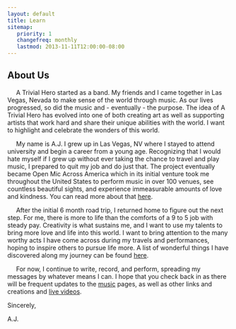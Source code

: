 ```yaml
---
layout: default
title: Learn
sitemap:
   priority: 1
   changefreq: monthly
   lastmod: 2013-11-11T12:00:00-08:00
---
```


About Us
--------

&nbsp;&nbsp;&nbsp;&nbsp;&nbsp;A Trivial Hero started as a band. My friends and I came together in Las Vegas, Nevada to make sense of the world through music. As our lives progressed, so did the music and - eventually - the purpose. The idea of A Trivial Hero has evolved into one of both creating art as well as supporting artists that work hard and share their unique abilities with the world. I want to highlight and celebrate the wonders of this world. 

&nbsp;&nbsp;&nbsp;&nbsp;&nbsp;My name is A.J. I grew up in Las Vegas, NV where I stayed to attend university and begin a career from a young age. Recognizing that I would hate myself if I grew up without ever taking the chance to travel and play music, I prepared to quit my job and do just that. The project eventually became Open Mic Across America which in its initial venture took me throughout the United States to perform music in over 100 venues, see countless beautiful sights, and experience immeasurable amounts of love and kindness. You can read more about that <a href="http://openmicacrossamerica.com">here</a>.

&nbsp;&nbsp;&nbsp;&nbsp;&nbsp;After the initial 6 month road trip, I returned home to figure out the next step. For me, there is more to life than the comforts of a 9 to 5 job with steady pay. Creativity is what sustains me, and I want to use my talents to bring more love and life into this world. I want to bring attention to the many worthy acts I have come across during my travels and performances, hoping to inspire others to pursue life more. A list of wonderful things I have discovered along my journey can be found <a href="http://www.atrivialhero.com/love">here</a>.

&nbsp;&nbsp;&nbsp;&nbsp;&nbsp;For now, I continue to write, record, and perform, spreading my messages by whatever means I can. I hope that you check back in as there will be frequent updates to the <a href="http://www.atrivialhero.com">music</a> pages, as well as other links and creations and <a href="http://www.atrivialhero.com/live">live videos</a>.

Sincerely,

A.J.
